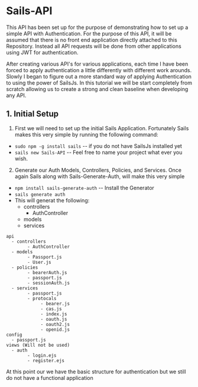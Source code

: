 # Sails-API

This API has been set up for the purpose of demonstrating how to set up a simple API with Authentication. For the purpose of this API, it will be assumed that there is no front end application directly attached to this Repository. Instead all API requests will be done from other applications using JWT for authentication.

After creating various API's for various applications, each time I have been forced to apply authentication a little differently with different work arounds. Slowly I began to figure out a more standard way of applying Authentication to using the power of SailsJs. In this tutorial we will be start completely from scratch allowing us to create a strong and clean baseline when developing any API.

## 1. Initial Setup

1. First we will need to set up the initial Sails Application. Fortunately Sails makes this very simple by running the following command:
 - `sudo npm -g install sails` -- if you do not have SailsJs installed yet
 - `sails new Sails-API` -- Feel free to name your project what ever you wish.

2. Generate our Auth Models, Controllers, Policies, and Services.
Once again Sails along with Sails-Generate-Auth, will make this very simple
 - `npm install sails-generate-auth` -- Install the Generator
 - `sails generate auth`
 - This will generat the following:
   - controllers
     - AuthController
   - models
   - services


```
api
  - controllers
        - AuthController
  - models
        - Passport.js
        - User.js
  - policies
        - bearerAuth.js
        - passport.js
        - sessionAuth.js
  - services
        - passport.js
        - protocals
             - bearer.js
             - cas.js
             - index.js
             - oauth.js
             - oauth2.js
             - openid.js
config
  - passport.js
views (Will not be used)
  - auth
        - login.ejs
        - register.ejs
```

At this point our we have the basic structure for authentication but we still do not have a functional application




